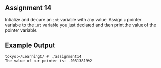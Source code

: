 ## Assignment 14
Intialize and delcare an `int` variable with any value. Assign a pointer variable to the `int` variable you just declared and then print the value of the pointer variable.

## Example Output
```terminal_session
tokyo:~/LearningC/ # ./assignment14                                       
The value of our pointer is: -1081381992
```
